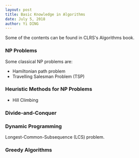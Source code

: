 ```yaml
---
layout: post
title: Basic Knowledge in Algorithms
date: July 5, 2018
author: Yi DING
---
```


Some of the contents can be found in CLRS's Algorithms book.

### NP Problems
Some classical NP problems are:
* Hamiltonian path problem
* Travelling Salesman Problem (TSP)

### Heuristic Methods for NP Problems 

* Hill Climbing



### Divide-and-Conquer



### Dynamic Programming

Longest-Common-Subsequence (LCS) problem.

### Greedy Algorithms

